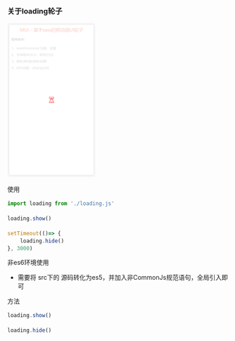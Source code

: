 ### 关于loading轮子  

![demo](demo/loading.png)  

使用

```js
import loading from './loading.js'

loading.show()

setTimeout(()=> {
    loading.hide()
}, 3000)
```

非es6环境使用
+ 需要将 src下的 源码转化为es5，并加入非CommonJs规范语句，全局引入即可

方法

```js
loading.show()

loading.hide()
```